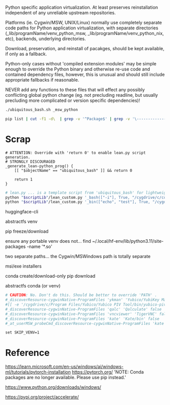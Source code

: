 
Python specific application virtualization. At least preserves reinstallation independent of any unreliable upstream repositories.  

Platforms (ie. Cygwin/MSW, UNIX/Linux) normally use completely separate code paths for Python application virtualization, with separate directories (_lib/programName/venv_python_msw, _lib/programName/venv_python_nix, etc), backends, underlying directories.

Download, preservation, and reinstall of pacakges, should be kept available, if only as a fallback.

Python-only cases without 'compiled extension modules' may be simple enough to override the Python binary and otherwise re-use code and contained dependency files, however, this is unusual and should still include appropriate fallbacks if reasonable.



NEVER add any functions to these files that will effect any possibly conflicting global python change (eg. not precluding readline, but usually precluding more complicated or version specific dependencies)!



```bash
./ubiquitous_bash.sh _msw_python
```

```bash
pip list | cut -f1 -d\  | grep -v '^Package$' | grep -v '\------------------'
```






# Scrap




```
# ATTENTION: Override with 'return 0' to enable lean.py script generation.
# STRONGLY DISCOURAGED
_generate_lean-python_prog() {
	[[ "$objectName" == "ubiquitous_bash" ]] && return 0
	
	return 1
}
```

```bash
# lean.py ... is a template script from 'ubiquitous_bash' for lightweight manual changes
python "$scriptLib"/lean_custom.py '_bash(["-i"], True, "/cygdrive/c/core/infrastructure/ubiquitous_bash/lean.sh")'
python "$scriptLib"/lean_custom.py '_bin(["echo", "test"], True, "/cygdrive/c/core/infrastructure/ubiquitous_bash/lean.sh")'
```




huggingface-cli

abstractfs venv

pip freeze/download

ensure any portable venv does not...
find ~/.local/hf-env/lib/python3.11/site-packages -name '*.so'



two separate paths... the Cygwin/MSWindows path is totally separate



msi/exe installers

conda create/download-only
pip download

abstractfs conda (or venv)


```bash
# CAUTION: No. Don't do this. Should be better to override 'PATH' .
#_discoverResource-cygwinNative-ProgramFiles 'ykman' 'Yubico/YubiKey Manager' false
#[[ -e '/cygdrive/c/Program Files/Yubico/Yubico PIV Tool/bin/yubico-piv-tool.exe' ]] && _discoverResource-cygwinNative-ProgramFiles 'yubico-piv-tool' 'Yubico/Yubico PIV Tool/bin' false
#_discoverResource-cygwinNative-ProgramFiles 'qalc' 'Qalculate' false
#_discoverResource-cygwinNative-ProgramFiles 'vncviewer' 'TigerVNC' false '_workaround_cygwin_tmux '
#_discoverResource-cygwinNative-ProgramFiles 'kate' 'Kate/bin' false
#_at_userMSW_probeCmd_discoverResource-cygwinNative-ProgramFiles 'kate' 'Kate/bin' false > /dev/null 2>&1
```


```batch
set SKIP_VENV=1
```


# Reference

https://learn.microsoft.com/en-us/windows/ai/windows-ml/tutorials/pytorch-installation
https://pytorch.org/
 'NOTE: Conda packages are no longer available. Please use pip instead.'

https://www.python.org/downloads/windows/


https://pypi.org/project/accelerate/





